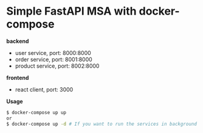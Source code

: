 # Simple FastAPI MSA with docker-compose

**backend**
- user service, port: 8000:8000
- order service, port: 8001:8000
- product service, port: 8002:8000

**frontend**
- react client, port: 3000

**Usage**

```bash
$ docker-compose up up 
or
$ docker-compose up -d # If you want to run the services in background 
```
